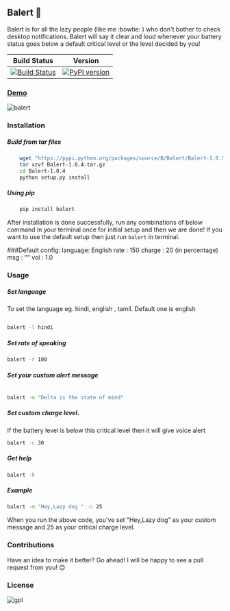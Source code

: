 ## Balert :loudspeaker:

Balert is for all the lazy people (like me :bowtie: ) who don't bother to check desktop notifications. Balert 
will say it clear and loud whenever your battery status goes below a default critical level or the level decided by you! 

| Build Status | Version |
| ------------ |---------|
| [![Build Status](https://travis-ci.org/tushar-rishav/balert.svg?branch=master)](https://travis-ci.org/tushar-rishav/balert)|[![PyPI version](https://badge.fury.io/py/Balert.svg)](http://badge.fury.io/py/Balert)|
### [Demo](https://cloud.githubusercontent.com/assets/7397433/9386259/47f4991a-4778-11e5-9aaa-54873acf3d31.gif)
![balert](https://cloud.githubusercontent.com/assets/7397433/9386259/47f4991a-4778-11e5-9aaa-54873acf3d31.gif)


### Installation

##### Build from tar files
```sh
	wget "https://pypi.python.org/packages/source/B/Balert/Balert-1.0.5.tar.gz"
	tar xzvf Balert-1.0.4.tar.gz
	cd Balert-1.0.4
	python setup.py install
```
##### Using pip
```sh
	pip install balert
```
After installation is done successfully, run any combinations of below command in your terminal once for initial setup and then we are done! If you want to use the default setup then just run  ``` balert ``` in terminal. 

###Default config:
	language: English
	rate    : 150
	charge  : 20 (in percentage)
    msg     : ""
    vol     : 1.0

### Usage

##### Set language
To set the language eg. hindi, english , tamil. Default one is english
```sh

balert -l hindi

```

##### Set rate of speaking
```sh
balert -r 100

```

##### Set your custom alert message
```sh

balert -m "Delta is the state of mind"

```

##### Set custom charge level. 
If the battery level is below this critical level then it will give voice alert

```sh
balert -c 30

```
##### Get help
```sh
balert -h
```
##### Example
```sh
balert -m "Hey,Lazy dog " -c 25
```
When you run the above code, you've set "Hey,Lazy dog" as your custom message and 25 as your critical charge level.

### Contributions
Have an idea to make it better? Go ahead! I will be happy to see a pull request from you! :blush:

### License
![gpl](https://cloud.githubusercontent.com/assets/7397433/9025904/67008062-3936-11e5-8803-e5b164a0dfc0.png)
